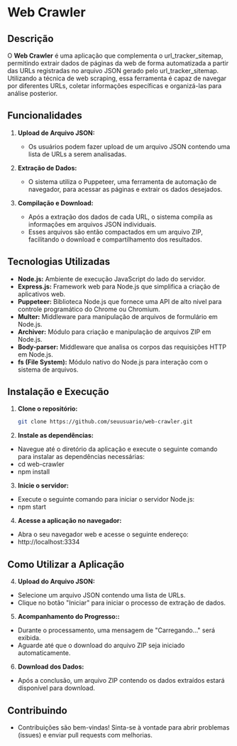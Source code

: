 # Web Crawler

## Descrição
O **Web Crawler** é uma aplicação que complementa o url_tracker_sitemap, permitindo extrair dados de páginas da web de forma automatizada a partir das URLs registradas no arquivo JSON gerado pelo url_tracker_sitemap. Utilizando a técnica de web scraping, essa ferramenta é capaz de navegar por diferentes URLs, coletar informações específicas e organizá-las para análise posterior.

## Funcionalidades
1. **Upload de Arquivo JSON:**
   - Os usuários podem fazer upload de um arquivo JSON contendo uma lista de URLs a serem analisadas.

2. **Extração de Dados:**
   - O sistema utiliza o Puppeteer, uma ferramenta de automação de navegador, para acessar as páginas e extrair os dados desejados.

3. **Compilação e Download:**
   - Após a extração dos dados de cada URL, o sistema compila as informações em arquivos JSON individuais.
   - Esses arquivos são então compactados em um arquivo ZIP, facilitando o download e compartilhamento dos resultados.

## Tecnologias Utilizadas
- **Node.js:** Ambiente de execução JavaScript do lado do servidor.
- **Express.js:** Framework web para Node.js que simplifica a criação de aplicativos web.
- **Puppeteer:** Biblioteca Node.js que fornece uma API de alto nível para controle programático do Chrome ou Chromium.
- **Multer:** Middleware para manipulação de arquivos de formulário em Node.js.
- **Archiver:** Módulo para criação e manipulação de arquivos ZIP em Node.js.
- **Body-parser:** Middleware que analisa os corpos das requisições HTTP em Node.js.
- **fs (File System):** Módulo nativo do Node.js para interação com o sistema de arquivos.

## Instalação e Execução
1. **Clone o repositório:**
   ```bash
   git clone https://github.com/seuusuario/web-crawler.git


2. **Instale as dependências:**
 - Navegue até o diretório da aplicação e execute o seguinte comando para instalar as dependências necessárias:
 - cd web-crawler
 - npm install

3. **Inicie o servidor:**
 - Execute o seguinte comando para iniciar o servidor Node.js:
 - npm start

4. **Acesse a aplicação no navegador:**
 - Abra o seu navegador web e acesse o seguinte endereço:
 - http://localhost:3334

## Como Utilizar a Aplicação

4. **Upload do Arquivo JSON:**
 - Selecione um arquivo JSON contendo uma lista de URLs.
 - Clique no botão "Iniciar" para iniciar o processo de extração de dados.

5. **Acompanhamento do Progresso::**
 - Durante o processamento, uma mensagem de "Carregando..." será exibida.
 - Aguarde até que o download do arquivo ZIP seja iniciado automaticamente.

6. **Download dos Dados:**

 - Após a conclusão, um arquivo ZIP contendo os dados extraídos estará disponível para download.

## Contribuindo 
 - Contribuições são bem-vindas! Sinta-se à vontade para abrir problemas (issues) e enviar pull requests com melhorias.
